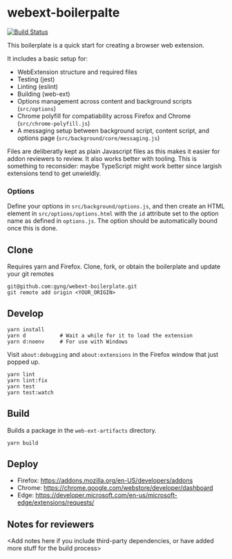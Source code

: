 # webext-boilerpalte

[![Build Status](https://travis-ci.org/gyng/webext-boilerplate.svg?branch=master)](https://travis-ci.org/gyng/webext-boilerplate)

This boilerplate is a quick start for creating a browser web extension.

It includes a basic setup for:

* WebExtension structure and required files
* Testing (jest)
* Linting (eslint)
* Building (web-ext)
* Options management across content and background scripts (`src/options`)
* Chrome polyfill for compatiability across Firefox and Chrome (`src/chrome-polyfill.js`)
* A messaging setup between background script, content script, and options page (`src/background/core/messaging.js`)

Files are deliberatly kept as plain Javascript files as this makes it easier for addon reviewers to review. It also works better with tooling. This is something to reconsider: maybe TypeScript might work better since largish extensions tend to get unwieldly.

### Options

Define your options in `src/background/options.js`, and then create an HTML element in `src/options/options.html` with the `id` attribute set to the option name as defined in `options.js`. The option should be automatically bound once this is done.

## Clone

Requires yarn and Firefox. Clone, fork, or obtain the boilerplate and update your git remotes

```
git@github.com:gyng/webext-boilerplate.git
git remote add origin <YOUR_ORIGIN>
```

## Develop

```
yarn install
yarn d           # Wait a while for it to load the extension
yarn d:noenv     # For use with Windows
```

Visit `about:debugging` and `about:extensions` in the Firefox window that just popped up.

```
yarn lint
yarn lint:fix
yarn test
yarn test:watch
```

## Build

Builds a package in the `web-ext-artifacts` directory.

```
yarn build
```

## Deploy

* Firefox: https://addons.mozilla.org/en-US/developers/addons
* Chrome: https://chrome.google.com/webstore/developer/dashboard
* Edge: https://developer.microsoft.com/en-us/microsoft-edge/extensions/requests/

## Notes for reviewers

<Add notes here if you include third-party dependencies, or have added more stuff for the build process>
